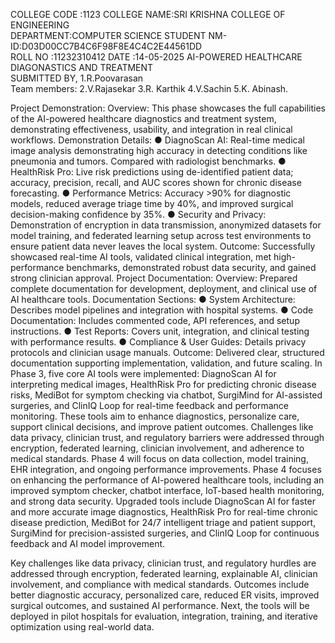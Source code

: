COLLEGE CODE :1123                                                                                                                           COLLEGE NAME:SRI KRISHNA COLLEGE OF ENGINEERING                                                                         
  DEPARTMENT:COMPUTER SCIENCE                                                                                                        STUDENT NM-ID:D03D00CC7B4C6F98F8E4C4C2E44561DD                                                                                          
 ROLL NO :11232310412                                                                                                                    DATE :14-05-2025                                                                                                                          AI-POWERED HEALTHCARE DIAGONASTICS AND TREATMENT                                                                                   
       SUBMITTED BY, 
       1.R.Poovarasan   
       Team members: 
       2.V.Rajasekar 
       3.R. Karthik 
       4.V.Sachin
       5.K. Abinash.

Project Demonstration: Overview: This phase showcases the full capabilities of the AI-powered healthcare diagnostics and treatment system, demonstrating effectiveness, usability, and integration in real clinical workflows. Demonstration Details: ● DiagnoScan AI: Real-time medical image analysis demonstrating high accuracy in detecting conditions like pneumonia and tumors. Compared with radiologist benchmarks. ● HealthRisk Pro: Live risk predictions using de-identified patient data; accuracy, precision, recall, and AUC scores shown for chronic disease forecasting. ● Performance Metrics: Accuracy >90% for diagnostic models, reduced average triage time by 40%, and improved surgical decision-making confidence by 35%. ● Security and Privacy: Demonstration of encryption in data transmission, anonymized datasets for model training, and federated learning setup across test environments to ensure patient data never leaves the local system. Outcome: Successfully showcased real-time AI tools, validated clinical integration, met high-performance benchmarks, demonstrated robust data security, and gained strong clinician approval. Project Documentation: Overview: Prepared complete documentation for development, deployment, and clinical use of AI healthcare tools. Documentation Sections: ● System Architecture: Describes model pipelines and integration with hospital systems. ● Code Documentation: Includes commented code, API references, and setup instructions. ● Test Reports: Covers unit, integration, and clinical testing with performance results. ● Compliance & User Guides: Details privacy protocols and clinician usage manuals. Outcome: Delivered clear, structured documentation supporting implementation, validation, and future scaling. In Phase 3, five core AI tools were implemented: DiagnoScan AI for interpreting medical images, HealthRisk Pro for predicting chronic disease risks, MediBot for symptom checking via chatbot, SurgiMind for AI-assisted surgeries, and ClinIQ Loop for real-time feedback and performance monitoring. These tools aim to enhance diagnostics, personalize care, support clinical decisions, and improve patient outcomes. Challenges like data privacy, clinician trust, and regulatory barriers were addressed through encryption, federated learning, clinician involvement, and adherence to medical standards. Phase 4 will focus on data collection, model training, EHR integration, and ongoing performance improvements. Phase 4 focuses on enhancing the performance of AI-powered healthcare tools, including an improved symptom checker, chatbot interface, IoT-based health monitoring, and strong data security. Upgraded tools include DiagnoScan AI for faster and more accurate image diagnostics, HealthRisk Pro for real-time chronic disease prediction, MediBot for 24/7 intelligent triage and patient support, SurgiMind for precision-assisted surgeries, and ClinIQ Loop for continuous feedback and AI model improvement.

Key challenges like data privacy, clinician trust, and regulatory hurdles are addressed through encryption, federated learning, explainable AI, clinician involvement, and compliance with medical standards. Outcomes include better diagnostic accuracy, personalized care, reduced ER visits, improved surgical outcomes, and sustained AI performance. Next, the tools will be deployed in pilot hospitals for evaluation, integration, training, and iterative optimization using real-world data.

